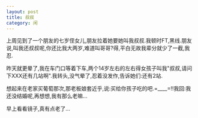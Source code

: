 ```yaml
---
layout: post
title: 叔叔 
category: 闲
---
```

上周见到了一个朋友的七岁侄女儿,朋友拉着她要她叫我叔叔.我顿时FT,黑线.朋友说,叫我还叔叔呢,你还比我大两岁,难道叫哥哥?得,平白无故我辈分就少了一截,我忍.

昨天就更晕了,我在车门口等着下车,两个14岁左右的左右得女孩子叫我"叔叔,请问下XXX还有几站啊".我转头,没气晕了,忍着没发作,告诉她们:还有2站.

想起来在老家买葡萄那次,那老板娘套近乎,说:买给你孩子吃的吧.=____=!!我回:我还没结婚呢,再想想,我有那么老嘛...


早上看看镜子,真有点老了...

